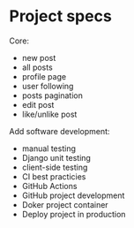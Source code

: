 # Project specs

Core:
- new post
- all posts
- profile page
- user following
- posts pagination
- edit post
- like/unlike post

Add software development:
- manual testing
- Django unit testing
- client-side testing
- CI best practicies
- GitHub Actions
- GitHub project development
- Doker project container
- Deploy project in production